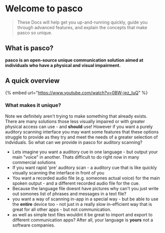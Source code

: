 # ️Welcome to pasco

> These Docs will help get you up-and-running quickly, guide you through advanced features, and explain the concepts that make pasco so unique.

## What is pasco?

**pasco is an open-source unique communication solution aimed at individuals who have a physical and visual impairment.**

## A quick overview

{% embed url="https://www.youtube.com/watch?v=0BW-iez_IuQ" %}

### What makes it **unique**?

Note we definitely aren't trying to make something that already exists. There are many solutions those less visually impaired or with greater physical access can use - and **should** use! However if you want a purely auditory scanning interface you may want some features that these options struggle to provide as they try and meet the needs of a greater selection of indviduals. So what can we provide in pasco for auditory scanning?

* Lets imagine you want a auditory cue in one language - but output your main "voice" in another. Thats difficult to do right now in many commercial solutions
* If you want rapid 'pre' auditory scan - a auditory cue that is like quickly visually scanning the interface in front of you
* You want a recorded audio file (e.g. someones actual voice) for the main spoken output - and a different recorded audio file for the cue.
* Because the language file doesnt have pictures why can't you just write out somones list of phrases and messages in a text file?
* you want a way of scanning in-app in a special way - but be able to use the **entire** device too - not just in a really slow in-efficient way that is great for all other apps - but not communication.
* as well as simple text files wouldnt it be great to import and export to different communication apps? After all, your language is **yours** not a software companies.
